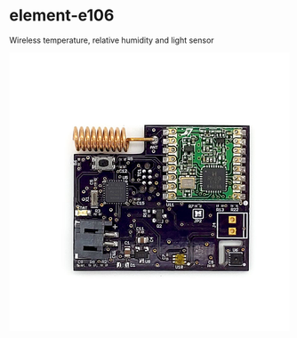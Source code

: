 # element-e106
Wireless temperature, relative humidity and light sensor

![element e106](https://github.com/elemental-platform/element-e106/blob/master/e106.jpg)
